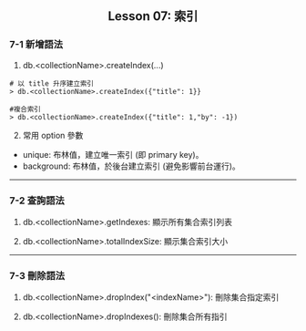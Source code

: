 <h2 align="center">Lesson 07: 索引</h2>

### 7-1 新增語法
1. db.\<collectionName>.createIndex(...)
```
# 以 title 升序建立索引
> db.<collectionName>.createIndex({"title": 1}}

#複合索引
> db.<collectionName>.createIndex({"title": 1,"by": -1})
```
2. 常用 option 參數
- unique: 布林值，建立唯一索引 (即 primary key)。
- background: 布林值，於後台建立索引 (避免影響前台運行)。

---
### 7-2 查詢語法
1. db.\<collectionName>.getIndexes: 顯示所有集合索引列表

2. db.\<collectionName>.totalIndexSize: 顯示集合索引大小

---
### 7-3 刪除語法

1. db.\<collectionName>.dropIndex("\<indexName>"): 刪除集合指定索引

2. db.\<collectionName>.dropIndexes(): 刪除集合所有指引
